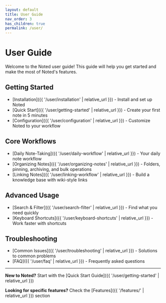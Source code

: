 ```yaml
---
layout: default
title: User Guide
nav_order: 3
has_children: true
permalink: /user/
---
```


# User Guide

Welcome to the Noted user guide! This guide will help you get started and make the most of Noted's features.

## Getting Started

- [Installation]({{ '/user/installation' | relative_url }}) - Install and set up Noted
- [Quick Start]({{ '/user/getting-started' | relative_url }}) - Create your first note in 5 minutes
- [Configuration]({{ '/user/configuration' | relative_url }}) - Customize Noted to your workflow

## Core Workflows

- [Daily Note-Taking]({{ '/user/daily-workflow' | relative_url }}) - Your daily note workflow
- [Organizing Notes]({{ '/user/organizing-notes' | relative_url }}) - Folders, pinning, archiving, and bulk operations
- [Linking Notes]({{ '/user/linking-workflow' | relative_url }}) - Build a knowledge base with wiki-style links

## Advanced Usage

- [Search & Filter]({{ '/user/search-filter' | relative_url }}) - Find what you need quickly
- [Keyboard Shortcuts]({{ '/user/keyboard-shortcuts' | relative_url }}) - Work faster with shortcuts

## Troubleshooting

- [Common Issues]({{ '/user/troubleshooting' | relative_url }}) - Solutions to common problems
- [FAQ]({{ '/user/faq' | relative_url }}) - Frequently asked questions

---

**New to Noted?** Start with the [Quick Start Guide]({{ '/user/getting-started' | relative_url }})

**Looking for specific features?** Check the [Features]({{ '/features/' | relative_url }}) section
